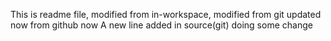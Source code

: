 This is readme file, modified from in-workspace, modified from git updated now from github now
A new line added in source(git)
doing some change